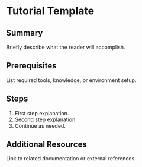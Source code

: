 # Tutorial Template

<!-- Target Personas:
- [New Hire Developer](../personas/new_hire.md)
- [Backend Specialist](../personas/backend_specialist.md)
- [Frontend Developer](../personas/frontend_developer.md)
- [Site Reliability Engineer](../personas/sre.md)
- [Data Scientist](../personas/data_scientist.md)
-->

## Summary
Briefly describe what the reader will accomplish.

## Prerequisites
List required tools, knowledge, or environment setup.

## Steps
1. First step explanation.
2. Second step explanation.
3. Continue as needed.

## Additional Resources
Link to related documentation or external references.
